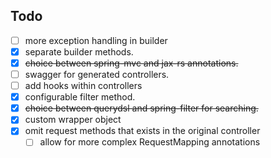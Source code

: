 ## Todo

- [ ] more exception handling in builder
- [x] separate builder methods.
- [x] ~~choice between spring-mvc and jax-rs annotations.~~
- [ ] swagger for generated controllers.
- [ ] add hooks within controllers
- [x] configurable filter method.
- [x] ~~choice between querydsl and spring-filter for searching.~~
- [x] custom wrapper object
- [x] omit request methods that exists in the original controller
	- [ ] allow for more complex RequestMapping annotations